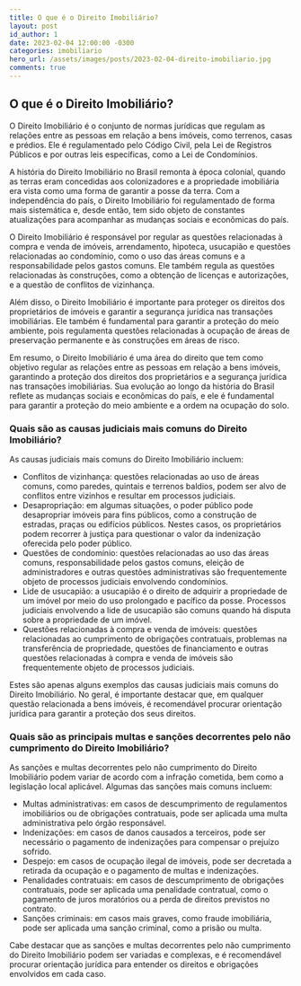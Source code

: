 ```yaml
---
title: O que é o Direito Imobiliário?
layout: post
id_author: 1
date: 2023-02-04 12:00:00 -0300
categories: imobiliario
hero_url: /assets/images/posts/2023-02-04-direito-imobiliario.jpg
comments: true
---
```


## O que é o Direito Imobiliário?

O Direito Imobiliário é o conjunto de normas jurídicas que regulam as relações entre as pessoas em relação a bens imóveis, como terrenos, casas e prédios. Ele é regulamentado pelo Código Civil, pela Lei de Registros Públicos e por outras leis específicas, como a Lei de Condomínios.

A história do Direito Imobiliário no Brasil remonta à época colonial, quando as terras eram concedidas aos colonizadores e a propriedade imobiliária era vista como uma forma de garantir a posse da terra. Com a independência do país, o Direito Imobiliário foi regulamentado de forma mais sistemática e, desde então, tem sido objeto de constantes atualizações para acompanhar as mudanças sociais e econômicas do país.

O Direito Imobiliário é responsável por regular as questões relacionadas à compra e venda de imóveis, arrendamento, hipoteca, usucapião e questões relacionadas ao condomínio, como o uso das áreas comuns e a responsabilidade pelos gastos comuns. Ele também regula as questões relacionadas às construções, como a obtenção de licenças e autorizações, e a questão de conflitos de vizinhança.

Além disso, o Direito Imobiliário é importante para proteger os direitos dos proprietários de imóveis e garantir a segurança jurídica nas transações imobiliárias. Ele também é fundamental para garantir a proteção do meio ambiente, pois regulamenta questões relacionadas à ocupação de áreas de preservação permanente e às construções em áreas de risco.

Em resumo, o Direito Imobiliário é uma área do direito que tem como objetivo regular as relações entre as pessoas em relação a bens imóveis, garantindo a proteção dos direitos dos proprietários e a segurança jurídica nas transações imobiliárias. Sua evolução ao longo da história do Brasil reflete as mudanças sociais e econômicas do país, e ele é fundamental para garantir a proteção do meio ambiente e a ordem na ocupação do solo.

### Quais são as causas judiciais mais comuns do Direito Imobiliário?

As causas judiciais mais comuns do Direito Imobiliário incluem:

* Conflitos de vizinhança: questões relacionadas ao uso de áreas comuns, como paredes, quintais e terrenos baldios, podem ser alvo de conflitos entre vizinhos e resultar em processos judiciais.
* Desapropriação: em algumas situações, o poder público pode desapropriar imóveis para fins públicos, como a construção de estradas, praças ou edifícios públicos. Nestes casos, os proprietários podem recorrer à justiça para questionar o valor da indenização oferecida pelo poder público.
* Questões de condomínio: questões relacionadas ao uso das áreas comuns, responsabilidade pelos gastos comuns, eleição de administradores e outras questões administrativas são frequentemente objeto de processos judiciais envolvendo condomínios.
* Lide de usucapião: a usucapião é o direito de adquirir a propriedade de um imóvel por meio do uso prolongado e pacífico da posse. Processos judiciais envolvendo a lide de usucapião são comuns quando há disputa sobre a propriedade de um imóvel.
* Questões relacionadas à compra e venda de imóveis: questões relacionadas ao cumprimento de obrigações contratuais, problemas na transferência de propriedade, questões de financiamento e outras questões relacionadas à compra e venda de imóveis são frequentemente objeto de processos judiciais.

Estes são apenas alguns exemplos das causas judiciais mais comuns do Direito Imobiliário. No geral, é importante destacar que, em qualquer questão relacionada a bens imóveis, é recomendável procurar orientação jurídica para garantir a proteção dos seus direitos.

### Quais são as principais multas e sanções decorrentes pelo não cumprimento do Direito Imobiliário?

As sanções e multas decorrentes pelo não cumprimento do Direito Imobiliário podem variar de acordo com a infração cometida, bem como a legislação local aplicável. Algumas das sanções mais comuns incluem:

* Multas administrativas: em casos de descumprimento de regulamentos imobiliários ou de obrigações contratuais, pode ser aplicada uma multa administrativa pelo órgão responsável.
* Indenizações: em casos de danos causados a terceiros, pode ser necessário o pagamento de indenizações para compensar o prejuízo sofrido.
* Despejo: em casos de ocupação ilegal de imóveis, pode ser decretada a retirada da ocupação e o pagamento de multas e indenizações.
* Penalidades contratuais: em casos de descumprimento de obrigações contratuais, pode ser aplicada uma penalidade contratual, como o pagamento de juros moratórios ou a perda de direitos previstos no contrato.
* Sanções criminais: em casos mais graves, como fraude imobiliária, pode ser aplicada uma sanção criminal, como a prisão ou multa.

Cabe destacar que as sanções e multas decorrentes pelo não cumprimento do Direito Imobiliário podem ser variadas e complexas, e é recomendável procurar orientação jurídica para entender os direitos e obrigações envolvidos em cada caso.